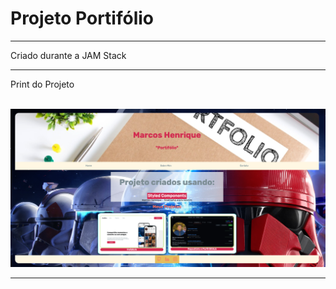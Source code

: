 <h1>Projeto Portifólio</h1>
<hr>
<p>Criado durante a JAM Stack</p>
<hr>
<p>Print do Projeto</p>
<br>
<img src='./Portifolio.png' alt='Project'></img>
<hr>
